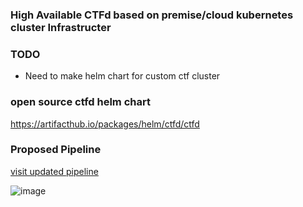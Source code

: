 ### High Available CTFd based on premise/cloud kubernetes cluster Infrastructer

### TODO
- Need to make helm chart for custom ctf cluster


### open source ctfd helm chart
https://artifacthub.io/packages/helm/ctfd/ctfd

### Proposed Pipeline

[visit updated pipeline](https://app.eraser.io/workspace/sNFhpzqv1y84jPh0JfIC?origin=share)

![image](https://github.com/sanjay7178/Kubernetes-Conf/assets/97831658/4efa5068-abfc-4916-86ed-8439b6758d53)
